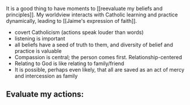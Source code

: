 
It is a good thing to have moments to [[reevaluate my beliefs and principles]]. My worldview interacts with Catholic learning and practice dynamically, leading to [[Jaime's expression of faith]]. 

- covert Catholicism (actions speak louder than words)
- listening is important
- all beliefs have a seed of truth to them, and diversity of belief and practice is valuable
- Compassion is central; the person comes first. Relationship-centered
- Relating to God is like relating to family/friend
- It is possible, perhaps even likely, that all are saved as an act of mercy and intercession as family

Evaluate my actions:
- 



